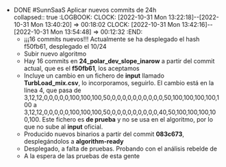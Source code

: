- DONE #SunnSaaS Aplicar nuevos commits de 24h  
  collapsed:: true
  :LOGBOOK:
  CLOCK: [2022-10-31 Mon 13:22:18]--[2022-10-31 Mon 13:40:20] =>  00:18:02
  CLOCK: [2022-10-31 Mon 13:42:16]--[2022-10-31 Mon 13:54:48] =>  00:12:32
  :END:
  - ¡¡¡16 commits nuevos!!! Actualmente se ha desplegado el hash f50fb61, desplegado el 10/24
  - Subir nuevo algoritmo
  - Hay 16 commits en **24_polar_dev_slope_inarow** a partir del commit actual, que es el **f50fb61**, los aceptamos
  - Incluye un cambio en un fichero de **input** llamado **TurbLoad_mix.csv**, lo incorporamos, seguirlo. El cambio está en la línea 4, que pasa de 3,12,12,0,0,0,0,0,100,100,100,50,0,0,0,0,0,0,0,0,0,0,50,100,100,100,100,100 a 3,12,12,0,0,0,0,0,100,100,100,50,0,0,0,0,0,0,0,0,0,40,50,100,100,100,100,100. Este fichero es **de prueba** y no se usa en el algoritmo, por lo que no sube al **input** oficial.
  - Producido nuevos binarios a partir del commit **083c673**, desplegándolos a **algorithm-ready**
  - Desplegado, a falta de pruebas. Probando con el análisis rebelde de
  - A la espera de las pruebas de esta gente